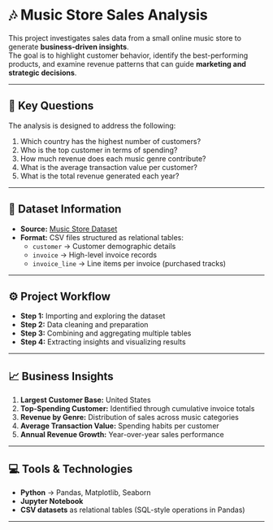 # 🎶 Music Store Sales Analysis
This project investigates sales data from a small online music store to generate **business-driven insights**.  
The goal is to highlight customer behavior, identify the best-performing products, and examine revenue patterns that can guide **marketing and strategic decisions**.

---

## 📍 Key Questions
The analysis is designed to address the following:  

1. Which country has the highest number of customers?  
2. Who is the top customer in terms of spending?  
3. How much revenue does each music genre contribute?  
4. What is the average transaction value per customer?  
5. What is the total revenue generated each year?  

---

## 📁 Dataset Information
- **Source:** [Music Store Dataset](https://github.com/rishabhnmishra/SQL_Music_Store_Analysis/blob/main/music%20store%20data.zip)  
- **Format:** CSV files structured as relational tables:  
  - `customer` → Customer demographic details  
  - `invoice` → High-level invoice records  
  - `invoice_line` → Line items per invoice (purchased tracks)  

---

## ⚙️ Project Workflow
- **Step 1:** Importing and exploring the dataset  
- **Step 2:** Data cleaning and preparation  
- **Step 3:** Combining and aggregating multiple tables  
- **Step 4:** Extracting insights and visualizing results  

---

## 📈 Business Insights
1. **Largest Customer Base:** United States  
2. **Top-Spending Customer:** Identified through cumulative invoice totals  
3. **Revenue by Genre:** Distribution of sales across music categories  
4. **Average Transaction Value:** Spending habits per customer  
5. **Annual Revenue Growth:** Year-over-year sales performance  

---

## 💻 Tools & Technologies
- **Python** → Pandas, Matplotlib, Seaborn  
- **Jupyter Notebook**  
- **CSV datasets** as relational tables (SQL-style operations in Pandas)  

---
